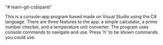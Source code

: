 "# learn-git-cobipanti"

This is a console-app program based made on Visual Studio using the C# language.
There are three features to the app: a simple calculator, a prime number checker, and a temperature unit converter.
The program uses console commands to navigate and use. Press 'h' to be shown commands you could use. 
